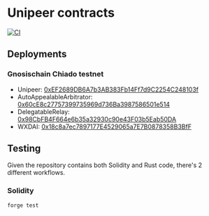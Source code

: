 # Unipeer contracts 

[![CI](https://github.com/unipeer/unipeer/actions/workflows/contracts.yml/badge.svg)](https://github.com/unipeer/unipeer/actions/workflows/contracts.yml)

## Deployments

### Gnosischain Chiado testnet


* Unipeer: [0xEF2689DB6A7b3AB383Fb14Ff7d9C2254C248103f](https://blockscout.chiadochain.net/address/0xEF2689DB6A7b3AB383Fb14Ff7d9C2254C248103f)
* AutoAppealableArbitrator: [0x60cE8c27757399735969d736Ba3987586501e514](https://blockscout.chiadochain.net/address/0x60cE8c27757399735969d736Ba3987586501e514)
* DelegatableRelay: [0x98CbFB4F664e6b35a32930c90e43F03b5Eab50DA](https://blockscout.chiadochain.net/address/0x98CbFB4F664e6b35a32930c90e43F03b5Eab50DA)
* WXDAI: [0x18c8a7ec7897177E4529065a7E7B0878358B3BfF](https://blockscout.chiadochain.net/address/0x18c8a7ec7897177E4529065a7E7B0878358B3BfF)

## Testing

Given the repository contains both Solidity and Rust code, there's 2 different
workflows.

### Solidity

```bash
forge test
```
